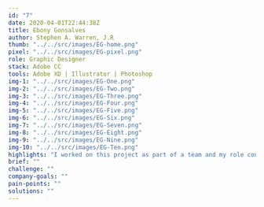 ```yaml
---
id: "7"
date: 2020-04-01T22:44:38Z
title: Ebony Gonsalves
author: Stephen A. Warren, J.R
thumb: "../../src/images/EG-home.png"
pixel: "../../src/images/EG-pixel.png"
role: Graphic Designer
stack: Adobe CC
tools: Adobe XD | Illustrator | Photoshop
img-1: "../../src/images/EG-One.png"
img-2: "../../src/images/EG-Two.png"
img-3: "../../src/images/EG-Three.png"
img-4: "../../src/images/EG-Four.png"
img-5: "../../src/images/EG-Five.png"
img-6: "../../src/images/EG-Six.png"
img-7: "../../src/images/EG-Seven.png"
img-8: "../../src/images/EG-Eight.png"
img-9: "../../src/images/EG-Nine.png"
img-10: "../../src/images/EG-Ten.png"
highlights: "I worked on this project as part of a team and my role consisted of **layout design** and **creating visual elements** to be used within the UI Design."
brief: ""
challenge: ""
company-goals: ""
pain-points: ""
solutions: ""
---
```


